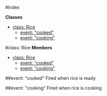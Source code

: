 #Index


**Classes**

* [class: Rice](#Rice)
  * [event: "cooked"](#Rice#event_cooked)
  * [event: "cooking"](#Rice#event_cooking)


<a name="Rice"></a>
#class: Rice
**Members**

* [class: Rice](#Rice)
  * [event: "cooked"](#Rice#event_cooked)
  * [event: "cooking"](#Rice#event_cooking)

<a name="Rice#event_cooked"></a>
##event: "cooked"
Fired when rice is ready

<a name="Rice#event_cooking"></a>
##event: "cooking"
Fired when rice is cooking


